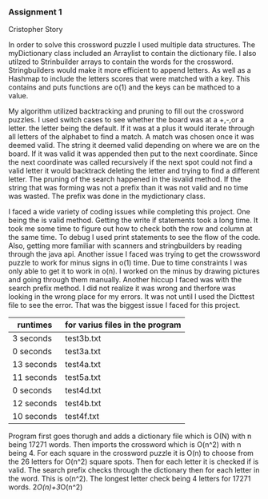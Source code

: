 ### Assignment 1

Cristopher Story

In order to solve this crossword puzzle I used multiple data structures. The myDictionary class included an Arraylist to contain the dictionary file. I also utilzed to Strinbuilder arrays to contain the words for the crossword. Stringbuilders would make it more efficient to append letters. As well as a Hashmap to include the letters scores that were matched with a key. This contains and puts functions are o(1) and the keys can be mathced to a value.

My algorithm utilized backtracking and pruning to fill out the crossword puzzles. I used switch cases to see whether the board was at a +,-,or a letter. the letter being the default. If it was at a plus it would iterate through all letters of the alphabet to find a match. A match was chosen once it was deemed valid. The string it deemed valid depending on where we are on the board. If it was valid it was appended then put to the next coordinate. Since the next coordinate was called recursively if the next spot could not find a valid letter it would backtrack deleting the letter and trying to find a different letter. The pruning of the search happened in the isvalid method. If the string that was forming was not a prefix than it was not valid and no time was wasted. The prefix was done in the mydictionary class.

I faced a wide variety of coding issues while completing this project. One being the is valid method. Getting the write if statements took a long time. It took me some time to figure out how to check both the row and column at the same time. To debug I used print statements to see the flow of the code. Also, getting more familiar with scanners and stringbuilders by reading through the java api. Another issue I faced was trying to get the crowssword puzzle to work for minus signs in o(1) time. Due to time constraints I was only able to get it to work in o(n). I worked on the minus by drawing pictures and going through them manually. Another hiccup I faced was with the search prefix method. I did not realize it was wrong and therfore was looking in the wrong place for my errors. It was not until I used the Dicttest file to see the error. That was the biggest issue I faced for this project.



| runtimes   | for varius files in the program |
| ---------- | ------------------------------- |
| 3 seconds  | test3b.txt                      |
| 0 seconds  | test3a.txt                      |
| 13 seconds | test4a.txt                      |
| 11 seconds | test5a.txt                      |
| 0 seconds  | test4d.txt                      |
| 12 seconds | test4b.txt                      |
| 10 seconds | test4f.txt                      |



Program first goes thorugh and adds a dictionary file which is O(N) with n being 17271 words. Then imports the crossword which is O(n^2) with n being 4. For each square in the crossword puzzle it is O(n) to choose from the 26 letters for O(n^2) square spots. Then for each letter it is checked if is valid. The search prefix checks through the dictionary then for each letter in the word. This is o(n^2). The longest letter check being 4 letters for 17271 words. 2*O(n)+3*O(n^2)



